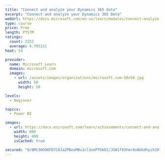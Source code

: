 ```yaml
---
title: "Connect and analyze your Dynamics 365 data​"
excerpt: "Connect and analyze your Dynamics 365 Data​"
webUrl: https://docs.microsoft.com/en-us/learn/modules/connect-analyze-dynamics-365-data/
type: course
price: Free
length: PT57M
ratings:
  count: 2252
  average: 4.705151
heat: 54

provider:
  name: Microsoft Learn
  domain: microsoft.com
  images:
    - url: /assets/images/organizations/microsoft.com-50x50.jpg
      width: 50
      height: 50

levels:
  - Beginner

topics:
  - Power BI

images:
  - url: https://docs.microsoft.com/learn/achievements/connect-and-analyze-your-microsoft-dynamics-365-data-social.png
    width: 800
    height: 400
    isCached: true

secured: "0/0Mt30OO0FD7C8JaZPBoxMBvJcl3oePTOkO1/JGN1f83hmr8sNUkdhyihJ0lZlQLj6uQRkM+FNDyzvkVNHbruMf+SxL/KWKpyac0oV0b0oqeG2f/X1BBuVbLZm/q/lXyYhkLh9K/KssoMIZ7irUYiXLJfMbc58OI1qpAX0yNiusncbhXYjuhP1LozcKo9VMeYejINUM7i0HNPEHhIL1YvjMB3G3GeCIIW+SaWftWpK1RYdzPyCYnGc7ncVqqDOX+q1R1ba/nvORnpFh3/jxAOAqSD7z0+tge3PyFiCs1VrSMzxjtXk4HXGKKZKuRW6JjeSLrxYV//D+wd89W8kz+TV7FjuyTSAjTVk+KQAh5WZmikfkX6wwJLg3/TmZ/TrOH40lTrp+H5UeUYIPEtq2T9PtQldCVYXTFzKfnc0Thk8=;RqpJDGX6c6ai56VvRRaUFg=="
---
```


